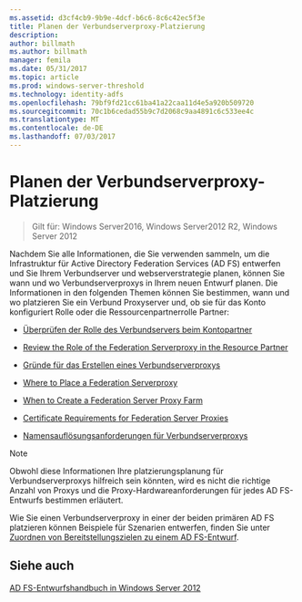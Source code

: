 ```yaml
---
ms.assetid: d3cf4cb9-9b9e-4dcf-b6c6-8c6c42ec5f3e
title: Planen der Verbundserverproxy-Platzierung
description: 
author: billmath
ms.author: billmath
manager: femila
ms.date: 05/31/2017
ms.topic: article
ms.prod: windows-server-threshold
ms.technology: identity-adfs
ms.openlocfilehash: 79bf9fd21cc61ba41a22caa11d4e5a920b509720
ms.sourcegitcommit: 70c1b6cedad55b9c7d2068c9aa4891c6c533ee4c
ms.translationtype: MT
ms.contentlocale: de-DE
ms.lasthandoff: 07/03/2017
---
```

# <a name="planning-federation-server-proxy-placement"></a>Planen der Verbundserverproxy-Platzierung

>Gilt für: Windows Server2016, Windows Server2012 R2, Windows Server 2012

Nachdem Sie alle Informationen, die Sie verwenden sammeln, um die Infrastruktur für Active Directory Federation Services \(AD FS\) entwerfen und Sie Ihrem Verbundserver und webserverstrategie planen, können Sie wann und wo Verbundserverproxys in Ihrem neuen Entwurf planen. Die Informationen in den folgenden Themen können Sie bestimmen, wann und wo platzieren Sie ein Verbund Proxyserver und, ob sie für das Konto konfiguriert Rolle oder die Ressourcenpartnerrolle Partner:  
  
-   [Überprüfen der Rolle des Verbundservers beim Kontopartner](Review-the-Role-of-the-Federation-Server-in-the-Account-Partner.md)  
  
-   [Review the Role of the Federation Serverproxy in the Resource Partner](Review-the-Role-of-the-Federation-Server-Proxy-in-the-Resource-Partner.md)  
  
-   [Gründe für das Erstellen eines Verbundserverproxys](When-to-Create-a-Federation-Server-Proxy.md)  
  
-   [Where to Place a Federation Serverproxy](Where-to-Place-a-Federation-Server-Proxy.md)  
  
-   [When to Create a Federation Server Proxy Farm](When-to-Create-a-Federation-Server-Proxy-Farm.md)  
  
-   [Certificate Requirements for Federation Server Proxies](Certificate-Requirements-for-Federation-Server-Proxies.md)  
  
-   [Namensauflösungsanforderungen für Verbundserverproxys](Name-Resolution-Requirements-for-Federation-Server-Proxies.md)  
  
> [!NOTE]  
> Obwohl diese Informationen Ihre platzierungsplanung für Verbundserverproxys hilfreich sein könnten, wird es nicht die richtige Anzahl von Proxys und die Proxy-Hardwareanforderungen für jedes AD FS-Entwurfs bestimmen erläutert.  
  
Wie Sie einen Verbundserverproxy in einer der beiden primären AD FS platzieren können Beispiele für Szenarien entwerfen, finden Sie unter [Zuordnen von Bereitstellungszielen zu einem AD FS-Entwurf](Mapping-Your-Deployment-Goals-to-an-AD-FS-Design.md).  

## <a name="see-also"></a>Siehe auch
[AD FS-Entwurfshandbuch in Windows Server 2012](AD-FS-Design-Guide-in-Windows-Server-2012.md)
  

